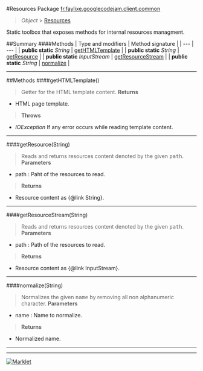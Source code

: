#Resources
Package [fr.faylixe.googlecodejam.client.common](README.md)<br>

> *Object* > [Resources](Resources.md)

<p>Static toolbox that exposes methods for internal resources managment.</p>

##Summary
####Methods
| Type and modifiers | Method signature |
| --- | --- |
| **public static** *String* | [getHTMLTemplate](#gethtmltemplate) |
| **public static** *String* | [getResource](#getresourcestring) |
| **public static** *InputStream* | [getResourceStream](#getresourcestreamstring) |
| **public static** *String* | [normalize](#normalizestring) |

---


##Methods
####getHTMLTemplate()
> Getter for the HTML template content.
> **Returns**
* HTML page template.

> **Throws**
* *IOException* If any error occurs while reading template content.


---

####getResource(String)
> Reads and returns resources content denoted by the
 given <tt>path</tt>.
> **Parameters**
* path : Paht of the resources to read.

> **Returns**
* Resource content as {@link String}.


---

####getResourceStream(String)
> Reads and returns resources content denoted by the
 given <tt>path</tt>.
> **Parameters**
* path : Path of the resources to read.

> **Returns**
* Resource content as {@link InputStream}.


---

####normalize(String)
> Normalizes the given <tt>name</tt> by removing
 all non alphanumeric character.
> **Parameters**
* name : Name to normalize.

> **Returns**
* Normalized name.


---

---

[![Marklet](https://img.shields.io/badge/Generated%20by-Marklet-green.svg)](https://github.com/Faylixe/marklet)
